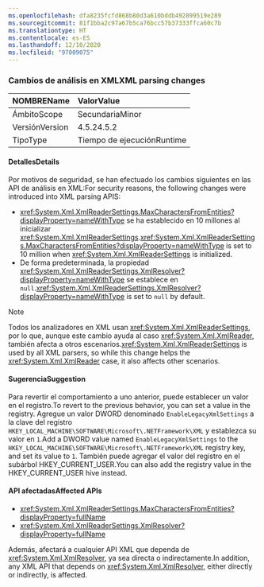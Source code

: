 ```yaml
---
ms.openlocfilehash: dfa8235fcfd868b80d3a610bddb492899519e289
ms.sourcegitcommit: 81f1bba2c97a67b5ca76bcc57b37333ffca60c7b
ms.translationtype: HT
ms.contentlocale: es-ES
ms.lasthandoff: 12/10/2020
ms.locfileid: "97009075"
---
```

### <a name="xml-parsing-changes"></a><span data-ttu-id="85c53-101">Cambios de análisis en XML</span><span class="sxs-lookup"><span data-stu-id="85c53-101">XML parsing changes</span></span>

| <span data-ttu-id="85c53-102">NOMBRE</span><span class="sxs-lookup"><span data-stu-id="85c53-102">Name</span></span>    | <span data-ttu-id="85c53-103">Valor</span><span class="sxs-lookup"><span data-stu-id="85c53-103">Value</span></span>   |
|:--------|:--------|
| <span data-ttu-id="85c53-104">Ámbito</span><span class="sxs-lookup"><span data-stu-id="85c53-104">Scope</span></span>   | <span data-ttu-id="85c53-105">Secundaria</span><span class="sxs-lookup"><span data-stu-id="85c53-105">Minor</span></span>   |
| <span data-ttu-id="85c53-106">Versión</span><span class="sxs-lookup"><span data-stu-id="85c53-106">Version</span></span> | <span data-ttu-id="85c53-107">4.5.2</span><span class="sxs-lookup"><span data-stu-id="85c53-107">4.5.2</span></span>   |
| <span data-ttu-id="85c53-108">Tipo</span><span class="sxs-lookup"><span data-stu-id="85c53-108">Type</span></span>    | <span data-ttu-id="85c53-109">Tiempo de ejecución</span><span class="sxs-lookup"><span data-stu-id="85c53-109">Runtime</span></span> |

#### <a name="details"></a><span data-ttu-id="85c53-110">Detalles</span><span class="sxs-lookup"><span data-stu-id="85c53-110">Details</span></span>

<span data-ttu-id="85c53-111">Por motivos de seguridad, se han efectuado los cambios siguientes en las API de análisis en XML:</span><span class="sxs-lookup"><span data-stu-id="85c53-111">For security reasons, the following changes were introduced into XML parsing APIS:</span></span>

- <span data-ttu-id="85c53-112"><xref:System.Xml.XmlReaderSettings.MaxCharactersFromEntities?displayProperty=nameWithType> se ha establecido en 10 millones al inicializar <xref:System.Xml.XmlReaderSettings>.</span><span class="sxs-lookup"><span data-stu-id="85c53-112"><xref:System.Xml.XmlReaderSettings.MaxCharactersFromEntities?displayProperty=nameWithType> is set to 10 million when <xref:System.Xml.XmlReaderSettings> is initialized.</span></span>
- <span data-ttu-id="85c53-113">De forma predeterminada, la propiedad <xref:System.Xml.XmlReaderSettings.XmlResolver?displayProperty=nameWithType> se establece en `null`.</span><span class="sxs-lookup"><span data-stu-id="85c53-113"><xref:System.Xml.XmlReaderSettings.XmlResolver?displayProperty=nameWithType> is set to `null` by default.</span></span>

> [!NOTE]
> <span data-ttu-id="85c53-114">Todos los analizadores en XML usan <xref:System.Xml.XmlReaderSettings>, por lo que, aunque este cambio ayuda al caso <xref:System.Xml.XmlReader>, también afecta a otros escenarios.</span><span class="sxs-lookup"><span data-stu-id="85c53-114"><xref:System.Xml.XmlReaderSettings> is used by all XML parsers, so while this change helps the <xref:System.Xml.XmlReader> case, it also affects other scenarios.</span></span>

#### <a name="suggestion"></a><span data-ttu-id="85c53-115">Sugerencia</span><span class="sxs-lookup"><span data-stu-id="85c53-115">Suggestion</span></span>

<span data-ttu-id="85c53-116">Para revertir el comportamiento a uno anterior, puede establecer un valor en el registro.</span><span class="sxs-lookup"><span data-stu-id="85c53-116">To revert to the previous behavior, you can set a value in the registry.</span></span> <span data-ttu-id="85c53-117">Agregue un valor DWORD denominado `EnableLegacyXmlSettings` a la clave del registro `HKEY_LOCAL_MACHINE\SOFTWARE\Microsoft\.NETFramework\XML` y establezca su valor en `1`.</span><span class="sxs-lookup"><span data-stu-id="85c53-117">Add a DWORD value named `EnableLegacyXmlSettings` to the `HKEY_LOCAL_MACHINE\SOFTWARE\Microsoft\.NETFramework\XML` registry key, and set its value to `1`.</span></span> <span data-ttu-id="85c53-118">También puede agregar el valor del registro en el subárbol HKEY_CURRENT_USER.</span><span class="sxs-lookup"><span data-stu-id="85c53-118">You can also add the registry value in the HKEY_CURRENT_USER hive instead.</span></span>

#### <a name="affected-apis"></a><span data-ttu-id="85c53-119">API afectadas</span><span class="sxs-lookup"><span data-stu-id="85c53-119">Affected APIs</span></span>

- <xref:System.Xml.XmlReaderSettings.MaxCharactersFromEntities?displayProperty=fullName>
- <xref:System.Xml.XmlReaderSettings.XmlResolver?displayProperty=fullName>

<span data-ttu-id="85c53-120">Además, afectará a cualquier API XML que dependa de <xref:System.Xml.XmlResolver>, ya sea directa o indirectamente.</span><span class="sxs-lookup"><span data-stu-id="85c53-120">In addition, any XML API that depends on <xref:System.Xml.XmlResolver>, either directly or indirectly, is affected.</span></span>

<!--

#### Affected APIs

- `P:System.Xml.XmlReaderSettings.MaxCharactersFromEntities`
- `P:System.Xml.XmlReaderSettings.XmlResolver`

-->
